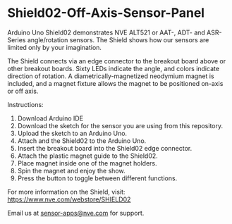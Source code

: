 # Shield02-Off-Axis-Sensor-Panel
Arduino Uno Shield02 demonstrates NVE ALT521 or AAT-, ADT- and ASR-Series angle/rotation sensors. The Shield shows how our sensors are limited only by your imagination.

The Shield connects via an edge connector to the breakout board above or other breakout boards. Sixty LEDs indicate the angle, and colors indicate direction of rotation. A diametrically-magnetized neodymium magnet is included, and a magnet fixture allows the magnet to be positioned on-axis or off axis.

Instructions:
1.	Download Arduino IDE
2.	Download the sketch for the sensor you are using from this repository.
3.	Upload the sketch to an Arduino Uno.
4.	Attach and the Shield02 to the Arduino Uno.
5.	Insert the breakout board into the Shield02 edge connector.
6.	Attach the plastic magnet guide to the Shield02.
7.	Place magnet inside one of the magnet holders.
8.	Spin the magnet and enjoy the show.
9.	Press the button to toggle between different functions.

For more information on the Shield, visit:
https://www.nve.com/webstore/SHIELD02

Email us at sensor-apps@nve.com for support.
